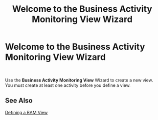 ﻿---
title: Welcome to the Business Activity Monitoring View Wizard
TOCTitle: Welcome to the Business Activity Monitoring View Wizard
ms:assetid: 52cc02f6-2d64-48fa-9053-4e8db1dc3148
ms:mtpsurl: https://msdn.microsoft.com/en-us/library/Aa560170(v=BTS.80)
ms:contentKeyID: 51528064
ms.date: 08/30/2017
mtps_version: v=BTS.80
f1_keywords:
- bts06.bam.workbook.viewwizard.welcome
---

# Welcome to the Business Activity Monitoring View Wizard

 

Use the **Business Activity Monitoring View** Wizard to create a new view. You must create at least one activity before you define a view.

## See Also

[Defining a BAM View](https://msdn.microsoft.com/en-us/library/aa577906\(v=bts.80\))

